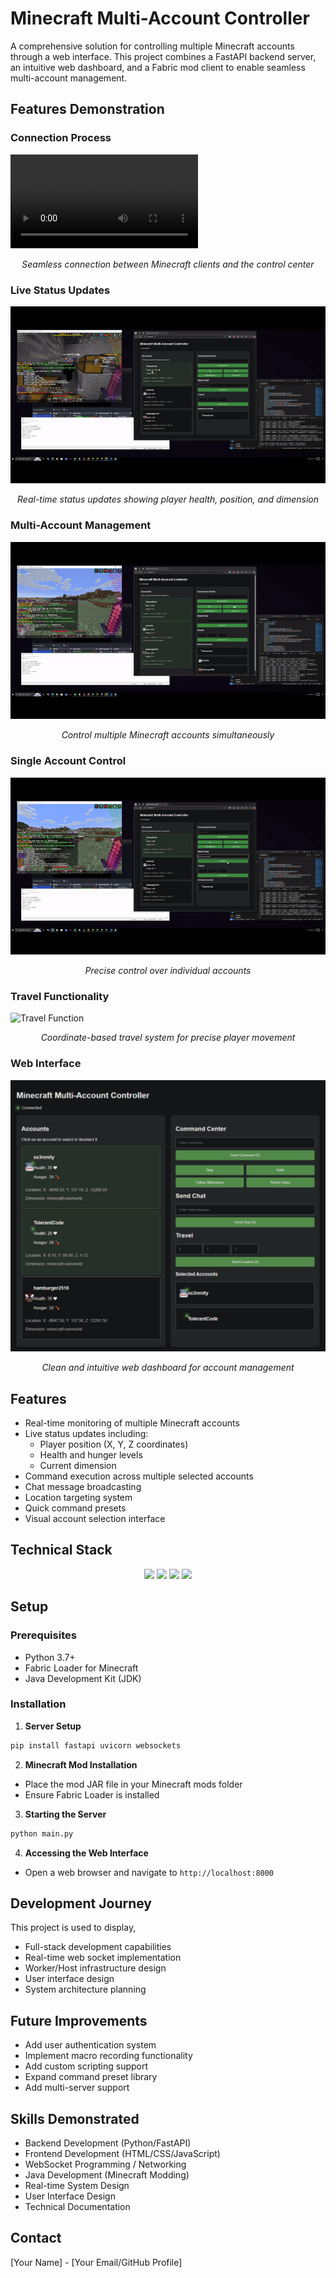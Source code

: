 # Minecraft Multi-Account Controller

A comprehensive solution for controlling multiple Minecraft accounts through a web interface. This project combines a FastAPI backend server, an intuitive web dashboard, and a Fabric mod client to enable seamless multi-account management.

## Features Demonstration

### Connection Process
![Connection Process](assets/connection_demo.mp4)

<div align="center">
  <p><i>Seamless connection between Minecraft clients and the control center</i></p>
</div>

### Live Status Updates
![Live Info Updates](assets/LiveInfoUpdate.gif)
<div align="center">
  <p><i>Real-time status updates showing player health, position, and dimension</i></p>
</div>

### Multi-Account Management
![Multi Account Control](assets/MultiAccountControl.gif)
<div align="center">
  <p><i>Control multiple Minecraft accounts simultaneously</i></p>
</div>

### Single Account Control
![Single Account Control](assets/SingleAccountControl.gif)
<div align="center">
  <p><i>Precise control over individual accounts</i></p>
</div>

### Travel Functionality
![Travel Function](assets/TravelFunction.gif)
<div align="center">
  <p><i>Coordinate-based travel system for precise player movement</i></p>
</div>

### Web Interface
![GUI Overview](assets/gui.png)
<div align="center">
  <p><i>Clean and intuitive web dashboard for account management</i></p>
</div>

## Features
- Real-time monitoring of multiple Minecraft accounts
- Live status updates including:
  - Player position (X, Y, Z coordinates)
  - Health and hunger levels
  - Current dimension
- Command execution across multiple selected accounts
- Chat message broadcasting
- Location targeting system
- Quick command presets
- Visual account selection interface

## Technical Stack
<div align="center">
  <img src="https://img.shields.io/badge/Python-FastAPI-009688?style=for-the-badge&logo=fastapi"/>
  <img src="https://img.shields.io/badge/WebSocket-Protocol-4A90E2?style=for-the-badge"/>
  <img src="https://img.shields.io/badge/Minecraft-Fabric_Mod-62B47A?style=for-the-badge&logo=minecraft"/>
  <img src="https://img.shields.io/badge/Java-Development-007396?style=for-the-badge&logo=java"/>
</div>

## Setup

### Prerequisites
- Python 3.7+
- Fabric Loader for Minecraft
- Java Development Kit (JDK)

### Installation

1. **Server Setup**
```bash
pip install fastapi uvicorn websockets
```

2. **Minecraft Mod Installation**
- Place the mod JAR file in your Minecraft mods folder
- Ensure Fabric Loader is installed

3. **Starting the Server**
```bash
python main.py
```

4. **Accessing the Web Interface**
- Open a web browser and navigate to `http://localhost:8000`

## Development Journey
This project is used to display,
- Full-stack development capabilities
- Real-time web socket implementation
- Worker/Host infrastructure design
- User interface design
- System architecture planning

## Future Improvements
- Add user authentication system
- Implement macro recording functionality
- Add custom scripting support
- Expand command preset library
- Add multi-server support

## Skills Demonstrated
- Backend Development (Python/FastAPI)
- Frontend Development (HTML/CSS/JavaScript)
- WebSocket Programming / Networking
- Java Development (Minecraft Modding)
- Real-time System Design
- User Interface Design
- Technical Documentation

## Contact
[Your Name] - [Your Email/GitHub Profile]